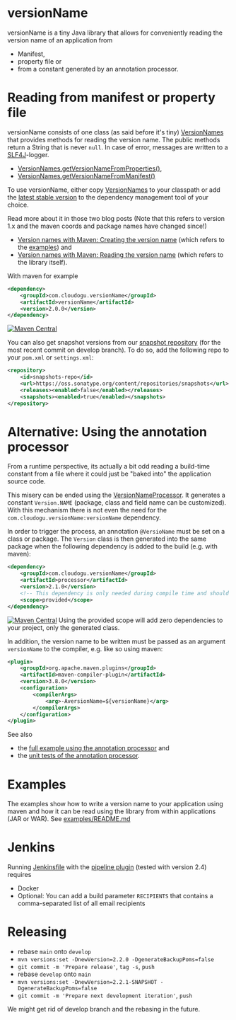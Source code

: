 versionName
===========

versionName is a tiny Java library that allows for conveniently reading the version name of an application from

 - Manifest,
 - property file or
 - from a constant generated by an annotation processor.

# Reading from manifest or property file

versionName consists of one class (as said before it's tiny) [VersionNames](versionName/src/main/java/com/cloudogu/versionname/VersionNames.java) that provides methods for reading the version name.
The public methods return a String that is never `null`. In case of error, messages are written to a [SLF4J](http://slf4j.org/)-logger.

- [VersionNames.getVersionNameFromProperties()](versionName/src/main/java/com/cloudogu/versionname/VersionNames.java),
- [VersionNames.getVersionNameFromManifest()](versionName/src/main/java/com/cloudogu/versionname/VersionNames.java)

To use versionName, either copy [VersionNames](versionName/src/main/java/com/cloudogu/versionName/VersionNames.java) to your classpath or add the [latest stable version](https://search.maven.org/#search%7Cga%7C1%7Cg%3A%20%22com.cloudogu.versionName%22%20AND%20a%3A%22versionName%22) to the dependency management tool of your choice.

Read more about it in those two blog posts (Note that this refers to version 1.x and the maven coords and package names have changed since!)
- [Version names with Maven: Creating the version name](https://www.triology.de/en/blog-entries/versionsnamen-mit-maven-erzeugen-des-versionsnamens) (which refers to the [examples](examples)) and
- [Version names with Maven: Reading the version name](https://www.triology.de/en/blog-entries/version-names-with-maven-reading-the-version-name) (which refers to the library itself).

With maven for example
```XML
<dependency>
    <groupId>com.cloudogu.versionName</groupId>
    <artifactId>versionName</artifactId>
    <version>2.0.0</version>
</dependency>
```

[![Maven Central](https://img.shields.io/maven-central/v/com.cloudogu.versionName/versionName.svg)](https://search.maven.org/#search%7Cga%7C1%7Cg%3A%20%22com.cloudogu.versionName%22%20AND%20a%3A%22versionName%22)

You can also get snapshot versions from our [snapshot repository](https://oss.sonatype.org/content/repositories/snapshots/com/cloudogu/versionName/versionName/) (for the most recent commit on develop branch).
To do so, add the following repo to your `pom.xml` or `settings.xml`:
```xml
<repository>
    <id>snapshots-repo</id>
    <url>https://oss.sonatype.org/content/repositories/snapshots</url>
    <releases><enabled>false</enabled></releases>
    <snapshots><enabled>true</enabled></snapshots>
</repository>
```

# Alternative: Using the annotation processor

From a runtime perspective, its actually a bit odd reading a build-time constant from a file where it could just be
"baked into" the application source code.

This misery can be ended using the [VersionNameProcessor](processor/src/main/java/com/cloudogu/versionname/VersionNameProcessor.java).
It generates a constant `Version.NAME` (package, class and field name can be customized). With this mechanism there is
not even the need for the `com.cloudogu.versionName:versionName` dependency.

In order to trigger the process, an annotation `@VersioName` must be set on a class or package. The `Version` class is
then generated into the same package when the following dependency is added to the build (e.g. with maven):

```xml
<dependency>
    <groupId>com.cloudogu.versionName</groupId>
    <artifactId>processor</artifactId>
    <version>2.1.0</version>
    <!-- This dependency is only needed during compile time and should not be packaged into final JAR -->
    <scope>provided</scope>
</dependency>
```

[![Maven Central](https://img.shields.io/maven-central/v/com.cloudogu.versionName/processor.svg)](https://search.maven.org/#search%7Cga%7C1%7Cg%3A%20%22com.cloudogu.versionName%22%20AND%20a%3A%22processor%22)
Using the provided scope will add zero dependencies to your project, only the generated class.

In addition, the version name to be written must be passed as an argument `versionName` to the compiler, e.g. like so
using maven:

```xml
<plugin>
    <groupId>org.apache.maven.plugins</groupId>
    <artifactId>maven-compiler-plugin</artifactId>
    <version>3.8.0</version>
    <configuration>
        <compilerArgs>
            <arg>-AversionName=${versionName}</arg>
        </compilerArgs>
    </configuration>
</plugin>
```

See also
* the [full example using the annotation processor](examples/jar-without-deps) and
* the [unit tests of the annotation processor](processor/src/test/java/com/cloudogu/versionname/VersionNameProcessorTest.java).

# Examples

The examples show how to write a version name to your application using maven and how it can be read using the library from within applications (JAR or WAR).
See [examples/README.md](examples/README.md)

# Jenkins
Running [Jenkinsfile](Jenkinsfile) with the [pipeline plugin](https://wiki.jenkins-ci.org/display/JENKINS/Pipeline+Plugin) (tested with version 2.4) requires
- Docker
- Optional: You can add a build parameter `RECIPIENTS` that contains a comma-separated list of all email recipients

# Releasing

* rebase `main` onto `develop`
* `mvn versions:set -DnewVersion=2.2.0 -DgenerateBackupPoms=false`
* `git commit -m 'Prepare release'`, `tag -s`, `push`
* rebase `develop` onto `main`
* `mvn versions:set -DnewVersion=2.2.1-SNAPSHOT -DgenerateBackupPoms=false`
* `git commit -m 'Prepare next development iteration'`, `push`

We might get rid of develop branch and the rebasing in the future.
